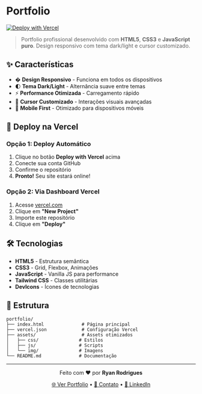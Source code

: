 # Portfolio

[![Deploy with Vercel](https://vercel.com/button)](https://vercel.com/new/clone?repository-url=https://github.com/Ryanditko/20Pilla)

> Portfolio profissional desenvolvido com **HTML5**, **CSS3** e **JavaScript puro**. Design responsivo com tema dark/light e cursor customizado.

## ✨ Características

- � **Design Responsivo** - Funciona em todos os dispositivos
- 🌓 **Tema Dark/Light** - Alternância suave entre temas  
- ⚡ **Performance Otimizada** - Carregamento rápido
- 🎯 **Cursor Customizado** - Interações visuais avançadas
- 📱 **Mobile First** - Otimizado para dispositivos móveis

## 🚀 Deploy na Vercel

### Opção 1: Deploy Automático
1. Clique no botão **Deploy with Vercel** acima
2. Conecte sua conta GitHub
3. Confirme o repositório
4. **Pronto!** Seu site estará online!

### Opção 2: Via Dashboard Vercel
1. Acesse [vercel.com](https://vercel.com)
2. Clique em **"New Project"**
3. Importe este repositório
4. Clique em **"Deploy"**

## 🛠️ Tecnologias

- **HTML5** - Estrutura semântica
- **CSS3** - Grid, Flexbox, Animações
- **JavaScript** - Vanilla JS para performance
- **Tailwind CSS** - Classes utilitárias
- **DevIcons** - Ícones de tecnologias

## 📁 Estrutura

```
portfolio/
├── index.html              # Página principal
├── vercel.json             # Configuração Vercel
├── assets/                 # Assets otimizados
│   ├── css/               # Estilos
│   ├── js/                # Scripts
│   └── img/               # Imagens
└── README.md              # Documentação
```
---

<div align="center">
  <p>Feito com ❤️ por <strong>Ryan Rodrigues</strong></p>
  <p>
    <a href="https://ryandev-murex.vercel.app">🌐 Ver Portfolio</a> •
    <a href="mailto:contato@ryandev.com">📧 Contato</a> •
    <a href="https://linkedin.com/in/ryan-rodrigues">💼 LinkedIn</a>
  </p>
</div>
